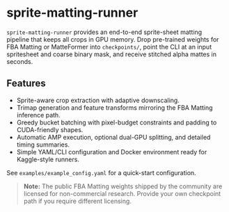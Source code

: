 # sprite-matting-runner

`sprite-matting-runner` provides an end-to-end sprite-sheet matting pipeline that keeps all crops in GPU memory.  Drop pre-trained weights for FBA Matting or MatteFormer into `checkpoints/`, point the CLI at an input spritesheet and coarse binary mask, and receive stitched alpha mattes in seconds.

## Features

- Sprite-aware crop extraction with adaptive downscaling.
- Trimap generation and feature transforms mirroring the FBA Matting inference path.
- Greedy bucket batching with pixel-budget constraints and padding to CUDA-friendly shapes.
- Automatic AMP execution, optional dual-GPU splitting, and detailed timing summaries.
- Simple YAML/CLI configuration and Docker environment ready for Kaggle-style runners.

See `examples/example_config.yaml` for a quick-start configuration.


> **Note:** The public FBA Matting weights shipped by the community are licensed for non-commercial research. Provide your own checkpoint path if you require different licensing.
